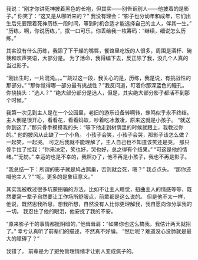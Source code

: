 我说：“刚才你讲死神披着黑色的长袍，但其实——别告诉别人——他披着的是影子。”
你笑了：“这又是从哪听来的？”
我没有理会：“影子也分幼年和成年，它们出生后先要跟着死神历练一段时间，等到时机合适才能选择自己的主人，伴其一生。”
“历练，啊，你说历练，”，抿一口可乐，你丢给我一枚筹码：“继续，细说怎么历练。”

其实没有什么历练，我舔了下干燥的嘴唇，餐馆里吃饭的人很多，周围是酒杯、碗筷和欢声笑语，大部分是。
为了活命，我得编下去，反正除了我，没几个人真的当过影子。

“刚出生时，一片混沌。。。”“跳过这一段，我关心的是，历练，我是说，有挑战性的那部分。”
“那你觉得哪一部分最有挑战性？”我反问道，盯着你那深蓝色的瞳孔。
你挠挠头：“选人？”
“绝大部分部分是选人，但是，其实绝大部分影子都活不到那个时候。”

我第一次见到主人是在一个公园里，老旧的游乐设备转啊转，蝉鸣似乎永不终结。
主人倒是很开心，看看花，看看蚂蚁，吵着吃冰激凌，原来这就是小孩子。
“就送你到这了，”那只骨手摸摸我的头：“等下他走到树荫里的时候就跟上，我教过你的。”
他的披风从此缺了一个小角。
小孩子会笑，小孩子会哭，那影子该怎么做？一起笑，一起哭。
可之后我就不能理解了，主人自己也不知道该笑还是哭。
那只骨手拉了拉我：“你来决定，笑也好，哭也好，总之得有个结果。”
“可这是他的情绪。”“无妨。”
幸运的也是不幸的，我照办了，他不再是小孩子，我也不再是影子。

“我总结一下：所谓的影子就是鸠占鹊巢，否则就会死，嗯？”
我点点头。
“那你还喊他主人？”“呃，更多的是象征意义。”

其实我被教过很多坑蒙拐骗的方法，比如不让主人睡觉，扭曲主人的情感等等，既然要窝一辈子自然要让工作场所舒服点，前辈都是这么说的。
但是他不太一样，他说，既然思我所思，想我所想，自然没有人比你更理解我，我自愿向你分享我的一切。
我忍住了他的眼泪，他安抚了我的不安。

“原来影子干的事情都挺阴暗的，”他耸耸肩：“如果你也这么搞我，我估计两天就招了。”
幸亏认真听了前辈们的描述，不然真不好编。
“然后呢？难道没心没肺就是最大的障碍了？”

我错了。
前辈是为了避免管理情绪才让别人变成疯子的。
